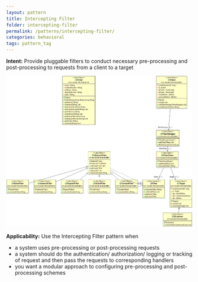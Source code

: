 ```yaml
---
layout: pattern
title: Intercepting Filter
folder: intercepting-filter
permalink: /patterns/intercepting-filter/
categories: behavioral
tags: pattern_tag
---
```


**Intent:** Provide pluggable filters to conduct necessary pre-processing and
post-processing to requests from a client to a target
 
![alt text](./etc/intercepting-filter.png "Intercepting Filter")
 
**Applicability:** Use the Intercepting Filter pattern when

* a system uses pre-processing or post-processing requests
* a system should do the authentication/ authorization/ logging or tracking of request and then pass the requests to corresponding handlers 
* you want a modular approach to configuring pre-processing and post-processing schemes
